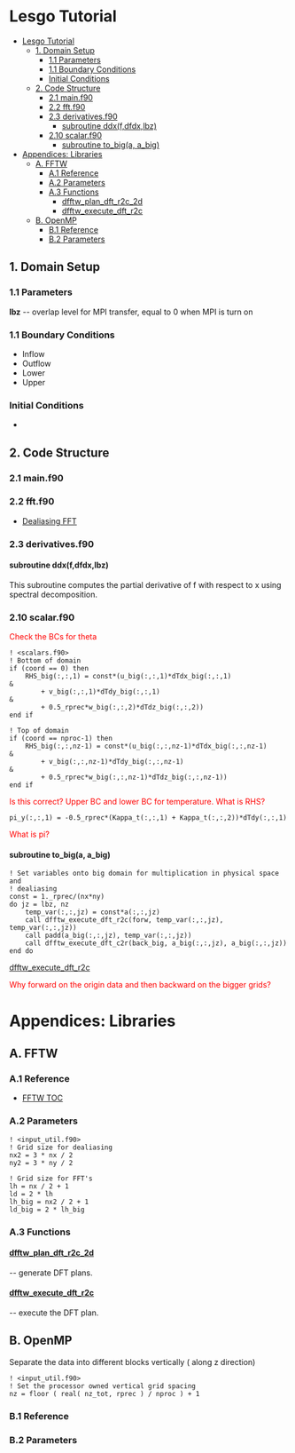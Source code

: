 # Lesgo Tutorial
- [Lesgo Tutorial](#lesgo-tutorial)
  - [1. Domain Setup](#1-domain-setup)
    - [1.1 Parameters](#11-parameters)
    - [1.1 Boundary Conditions](#11-boundary-conditions)
    - [Initial Conditions](#initial-conditions)
  - [2. Code Structure](#2-code-structure)
    - [2.1 main.f90](#21-mainf90)
    - [2.2 fft.f90](#22-fftf90)
    - [2.3 derivatives.f90](#23-derivativesf90)
      - [subroutine ddx(f,dfdx,lbz)](#subroutine-ddxfdfdxlbz)
    - [2.10 scalar.f90](#210-scalarf90)
      - [subroutine to\_big(a, a\_big)](#subroutine-to_biga-a_big)
- [Appendices: Libraries](#appendices-libraries)
  - [A. FFTW](#a-fftw)
    - [A.1 Reference](#a1-reference)
    - [A.2 Parameters](#a2-parameters)
    - [A.3 Functions](#a3-functions)
      - [dfftw\_plan\_dft\_r2c\_2d](#dfftw_plan_dft_r2c_2d)
      - [dfftw\_execute\_dft\_r2c](#dfftw_execute_dft_r2c)
  - [B. OpenMP](#b-openmp)
    - [B.1 Reference](#b1-reference)
    - [B.2 Parameters](#b2-parameters)


## 1. Domain Setup

### 1.1 Parameters
**lbz** -- overlap level for MPI transfer, equal to 0 when MPI is turn on

### 1.1 Boundary Conditions
* Inflow
* Outflow
* Lower
* Upper

### Initial Conditions
* 

## 2. Code Structure

### 2.1 main.f90

### 2.2 fft.f90
- [Dealiasing FFT](https://math.jhu.edu/~feilu/notes/DealiasingFFT.pdf)

### 2.3 derivatives.f90
#### subroutine ddx(f,dfdx,lbz)
This subroutine computes the partial derivative of f with respect to x using spectral decomposition.


### 2.10 scalar.f90
<span style="color:red"> Check the BCs for theta</span>

```Fortran
! <scalars.f90>
! Bottom of domain
if (coord == 0) then
    RHS_big(:,:,1) = const*(u_big(:,:,1)*dTdx_big(:,:,1)                       &
        + v_big(:,:,1)*dTdy_big(:,:,1)                                         &
        + 0.5_rprec*w_big(:,:,2)*dTdz_big(:,:,2))
end if

! Top of domain
if (coord == nproc-1) then
    RHS_big(:,:,nz-1) = const*(u_big(:,:,nz-1)*dTdx_big(:,:,nz-1)              &
        + v_big(:,:,nz-1)*dTdy_big(:,:,nz-1)                                   &
        + 0.5_rprec*w_big(:,:,nz-1)*dTdz_big(:,:,nz-1))
end if
```

<span style="color:red"> Is this correct? Upper BC and lower BC for temperature. What is RHS? </span>

```Fortran
pi_y(:,:,1) = -0.5_rprec*(Kappa_t(:,:,1) + Kappa_t(:,:,2))*dTdy(:,:,1)
```

<span style="color:red"> What is pi?</span>

#### subroutine to_big(a, a_big)
```Fortran
! Set variables onto big domain for multiplication in physical space and
! dealiasing
const = 1._rprec/(nx*ny)
do jz = lbz, nz
    temp_var(:,:,jz) = const*a(:,:,jz)
    call dfftw_execute_dft_r2c(forw, temp_var(:,:,jz), temp_var(:,:,jz))
    call padd(a_big(:,:,jz), temp_var(:,:,jz))
    call dfftw_execute_dft_c2r(back_big, a_big(:,:,jz), a_big(:,:,jz))
end do
```

[dfftw_execute_dft_r2c](#dfftw_execute_dft_r2c)


<span style="color:red"> Why forward on the origin data and then backward on the bigger grids?</span>



# Appendices: Libraries
## A. FFTW
### A.1 Reference
- [FFTW TOC](https://www.fftw.org/fftw3_doc/index.html#SEC_Contents)
### A.2 Parameters

```Fortran
! <input_util.f90>
! Grid size for dealiasing
nx2 = 3 * nx / 2
ny2 = 3 * ny / 2

! Grid size for FFT's
lh = nx / 2 + 1
ld = 2 * lh
lh_big = nx2 / 2 + 1
ld_big = 2 * lh_big
```


### A.3 Functions
#### [dfftw_plan_dft_r2c_2d](https://www.fftw.org/fftw3_doc/Fortran-Examples.html) 
-- generate DFT plans.
#### [dfftw_execute_dft_r2c](https://www.fftw.org/doc/FFTW-Execution-in-Fortran.html) 
-- execute the DFT plan.


## B. OpenMP
Separate the data into different blocks vertically ( along z direction)
```Fortran
! <input_util.f90>
! Set the processor owned vertical grid spacing
nz = floor ( real( nz_tot, rprec ) / nproc ) + 1
```

### B.1 Reference
### B.2 Parameters
